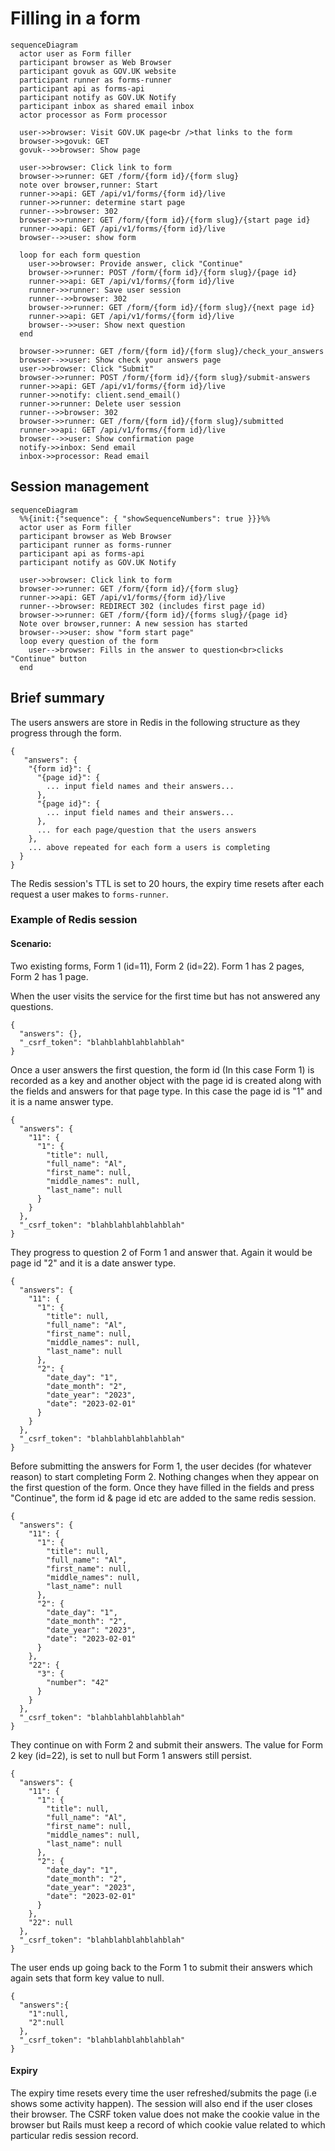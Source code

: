 # Filling in a form

```mermaid 
sequenceDiagram
  actor user as Form filler
  participant browser as Web Browser
  participant govuk as GOV.UK website
  participant runner as forms-runner
  participant api as forms-api
  participant notify as GOV.UK Notify
  participant inbox as shared email inbox
  actor processor as Form processor

  user->>browser: Visit GOV.UK page<br />that links to the form
  browser->>govuk: GET
  govuk-->>browser: Show page

  user->>browser: Click link to form
  browser->>runner: GET /form/{form id}/{form slug}
  note over browser,runner: Start 
  runner->>api: GET /api/v1/forms/{form id}/live
  runner->>runner: determine start page  
  runner-->>browser: 302
  browser->>runner: GET /form/{form id}/{form slug}/{start page id}
  runner->>api: GET /api/v1/forms/{form id}/live
  browser-->>user: show form

  loop for each form question
    user->>browser: Provide answer, click "Continue"
    browser->>runner: POST /form/{form id}/{form slug}/{page id}
    runner->>api: GET /api/v1/forms/{form id}/live
    runner->>runner: Save user session
    runner-->>browser: 302
    browser->>runner: GET /form/{form id}/{form slug}/{next page id}
    runner->>api: GET /api/v1/forms/{form id}/live
    browser-->>user: Show next question    
  end

  browser->>runner: GET /form/{form id}/{form slug}/check_your_answers
  browser-->>user: Show check your answers page
  user->>browser: Click "Submit"
  browser->>runner: POST /form/{form id}/{form slug}/submit-answers
  runner->>api: GET /api/v1/forms/{form id}/live
  runner->>notify: client.send_email()
  runner->>runner: Delete user session
  runner-->>browser: 302
  browser->>runner: GET /form/{form id}/{form slug}/submitted
  runner->>api: GET /api/v1/forms/{form id}/live
  browser-->>user: Show confirmation page
  notify->>inbox: Send email
  inbox->>processor: Read email
```

## Session management


```mermaid 
sequenceDiagram
  %%{init:{"sequence": { "showSequenceNumbers": true }}}%%
  actor user as Form filler
  participant browser as Web Browser
  participant runner as forms-runner
  participant api as forms-api
  participant notify as GOV.UK Notify

  user->>browser: Click link to form
  browser->>runner: GET /form/{form id}/{form slug}
  runner->>api: GET /api/v1/forms/{form id}/live
  runner-->browser: REDIRECT 302 (includes first page id)
  browser->>runner: GET /form/{form id}/{forms slug}/{page id}
  Note over browser,runner: A new session has started 
  browser-->>user: show "form start page"
  loop every question of the form
    user-->browser: Fills in the answer to question<br>clicks "Continue" button
  end
```



## Brief summary

The users answers are store in Redis in the following structure as they progress through the form.

```
{
   "answers": {
    "{form id}": {
      "{page id}": {
        ... input field names and their answers...
      },
      "{page id}": {
        ... input field names and their answers...
      },
      ... for each page/question that the users answers
    },
    ... above repeated for each form a users is completing
  }
}
```

The Redis session's TTL is set to 20 hours, the expiry time resets after each request a user makes to
`forms-runner`. 

### Example of Redis session

#### Scenario: 

Two existing forms, Form 1 (id=11), Form 2 (id=22). 
Form 1 has 2 pages, Form 2 has 1 page.

When the user visits the service for the first time but has not answered any questions. 

```
{
  "answers": {},
  "_csrf_token": "blahblahblahblahblah"
}
```

Once a user answers the first question, the form id (In this case Form 1) is recorded as a key and another object with the page id is created along with the fields and answers for that page type. In this case the page id is "1" and it is a name answer type.

```
{
  "answers": {
    "11": {
      "1": {
        "title": null,
        "full_name": "Al",
        "first_name": null,
        "middle_names": null,
        "last_name": null
      }
    }
  },
  "_csrf_token": "blahblahblahblahblah"
}
```

They progress to question 2 of Form 1 and answer that. Again it would be page id "2" and it is a date answer type.

```
{
  "answers": {
    "11": {
      "1": {
        "title": null,
        "full_name": "Al",
        "first_name": null,
        "middle_names": null,
        "last_name": null
      },
      "2": {
        "date_day": "1",
        "date_month": "2",
        "date_year": "2023",
        "date": "2023-02-01"
      }
    }
  },
  "_csrf_token": "blahblahblahblahblah"
}
```

Before submitting the answers for Form 1, the user decides (for whatever reason) to start completing Form 2. Nothing changes when they appear on the first question of the form. Once they have filled in the fields and press "Continue", the form id & page id etc are added to the same redis session.

```
{
  "answers": {
    "11": {
      "1": {
        "title": null,
        "full_name": "Al",
        "first_name": null,
        "middle_names": null,
        "last_name": null
      },
      "2": {
        "date_day": "1",
        "date_month": "2",
        "date_year": "2023",
        "date": "2023-02-01"
      }
    },
    "22": {
      "3": {
        "number": "42"
      }
    }
  },
  "_csrf_token": "blahblahblahblahblah"
}
```

They continue on with Form 2 and submit their answers. The value for Form 2 key (id=22), is set to null but Form 1 answers still persist. 

```
{
  "answers": {
    "11": {
      "1": {
        "title": null,
        "full_name": "Al",
        "first_name": null,
        "middle_names": null,
        "last_name": null
      },
      "2": {
        "date_day": "1",
        "date_month": "2",
        "date_year": "2023",
        "date": "2023-02-01"
      }
    },
    "22": null
  },
  "_csrf_token": "blahblahblahblahblah"
}
```

The user ends up going back to the Form 1 to submit their answers which again sets that form key value to null.

```
{
  "answers":{
    "1":null,
    "2":null
  },
  "_csrf_token": "blahblahblahblahblah"
}
```

#### Expiry

The expiry time resets every time the user refreshed/submits the page (i.e shows some activity happen). The session will also end if the user closes their browser. The CSRF token value does not make the cookie value in the browser but Rails must keep a record of which cookie value related to which particular redis session record.